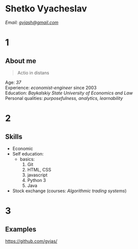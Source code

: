# Shetko Vyacheslav

*Email: gvjash@gmail.com*

# 1
## About me
  
> Actio in distans
  
Age: *37*\
Experience: *economist-engineer* since 2003\
Education: *Baykalskiy State University of Economics and Law*\
Personal qualities: *purposefulness, analytics, learnability*


# 2
## Skills
  
- Economic
- Self education:
  - basics: 
    1. Git
    2. HTML, CSS
    3. javascript
    4. Python 3
    5. Java
- Stock exchange (courses: *Algorithmic trading systems*)

# 3
## Examples
  
<https://github.com/gvjas/>
